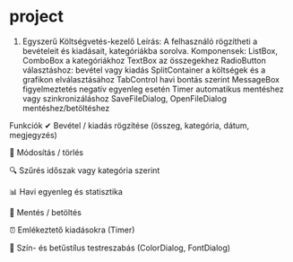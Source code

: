 # project
1. Egyszerű Költségvetés-kezelő
Leírás: A felhasználó rögzítheti a bevételeit és kiadásait, kategóriákba sorolva.
Komponensek:
ListBox, ComboBox a kategóriákhoz
TextBox az összegekhez
RadioButton választáshoz: bevétel vagy kiadás
SplitContainer a költségek és a grafikon elválasztásához
TabControl havi bontás szerint
MessageBox figyelmeztetés negatív egyenleg esetén
Timer automatikus mentéshez vagy szinkronizáláshoz
SaveFileDialog, OpenFileDialog mentéshez/betöltéshez

Funkciók
✔ Bevétel / kiadás rögzítése (összeg, kategória, dátum, megjegyzés)

📝 Módosítás / törlés

🔍 Szűrés időszak vagy kategória szerint

📊 Havi egyenleg és statisztika

💾 Mentés / betöltés

⏰ Emlékeztető kiadásokra (Timer)

🎨 Szín- és betűstílus testreszabás (ColorDialog, FontDialog)
